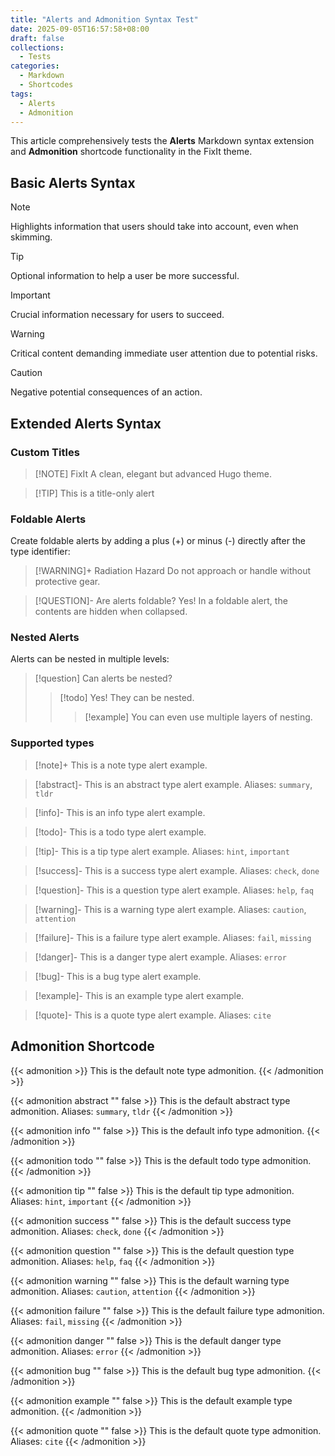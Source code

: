 ```yaml
---
title: "Alerts and Admonition Syntax Test"
date: 2025-09-05T16:57:58+08:00
draft: false
collections:
  - Tests
categories:
  - Markdown
  - Shortcodes
tags:
  - Alerts
  - Admonition
---
```


This article comprehensively tests the **Alerts** Markdown syntax extension and **Admonition** shortcode functionality in the FixIt theme.

<!--more-->

## Basic Alerts Syntax

> [!NOTE]
> Highlights information that users should take into account, even when skimming.

> [!TIP]
> Optional information to help a user be more successful.

> [!IMPORTANT]
> Crucial information necessary for users to succeed.

> [!WARNING]
> Critical content demanding immediate user attention due to potential risks.

> [!CAUTION]
> Negative potential consequences of an action.

## Extended Alerts Syntax

### Custom Titles

> [!NOTE] FixIt
> A clean, elegant but advanced Hugo theme.

> [!TIP] This is a title-only alert

### Foldable Alerts

Create foldable alerts by adding a plus (+) or minus (-) directly after the type identifier:

> [!WARNING]+ Radiation Hazard
> Do not approach or handle without protective gear.

> [!QUESTION]- Are alerts foldable?
> Yes! In a foldable alert, the contents are hidden when collapsed.

### Nested Alerts

Alerts can be nested in multiple levels:

> [!question] Can alerts be nested?
> > [!todo] Yes! They can be nested.
> > > [!example] You can even use multiple layers of nesting.

### Supported types

> [!note]+
> This is a note type alert example.

> [!abstract]-
> This is an abstract type alert example. Aliases: `summary`, `tldr`

> [!info]-
> This is an info type alert example.

> [!todo]-
> This is a todo type alert example.

> [!tip]-
> This is a tip type alert example. Aliases: `hint`, `important`

> [!success]-
> This is a success type alert example. Aliases: `check`, `done`

> [!question]-
> This is a question type alert example. Aliases: `help`, `faq`

> [!warning]-
> This is a warning type alert example. Aliases: `caution`, `attention`

> [!failure]-
> This is a failure type alert example. Aliases: `fail`, `missing`

> [!danger]-
> This is a danger type alert example. Aliases: `error`

> [!bug]-
> This is a bug type alert example.

> [!example]-
> This is an example type alert example.

> [!quote]-
> This is a quote type alert example. Aliases: `cite`

## Admonition Shortcode

{{< admonition >}}
This is the default note type admonition.
{{< /admonition >}}

{{< admonition abstract "" false  >}}
This is the default abstract type admonition. Aliases: `summary`, `tldr`
{{< /admonition >}}

{{< admonition info "" false >}}
This is the default info type admonition.
{{< /admonition >}}

{{< admonition todo "" false >}}
This is the default todo type admonition.
{{< /admonition >}}

{{< admonition tip "" false >}}
This is the default tip type admonition. Aliases: `hint`, `important`
{{< /admonition >}}

{{< admonition success "" false >}}
This is the default success type admonition. Aliases: `check`, `done`
{{< /admonition >}}

{{< admonition question "" false >}}
This is the default question type admonition. Aliases: `help`, `faq`
{{< /admonition >}}

{{< admonition warning "" false >}}
This is the default warning type admonition. Aliases: `caution`, `attention`
{{< /admonition >}}

{{< admonition failure "" false >}}
This is the default failure type admonition. Aliases: `fail`, `missing`
{{< /admonition >}}

{{< admonition danger "" false >}}
This is the default danger type admonition. Aliases: `error`
{{< /admonition >}}

{{< admonition bug "" false >}}
This is the default bug type admonition.
{{< /admonition >}}

{{< admonition example "" false >}}
This is the default example type admonition.
{{< /admonition >}}

{{< admonition quote "" false >}}
This is the default quote type admonition. Aliases: `cite`
{{< /admonition >}}

